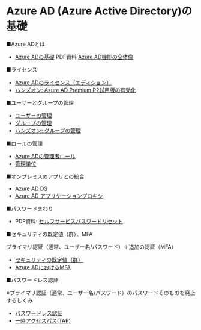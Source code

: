 # Azure AD (Azure Active Directory)の基礎

■Azure ADとは

- [Azure ADの基礎](../../AzureAD/azure-ad.md)
PDF資料 [Azure AD機能の全体像](../pdf/mod1/Azure%20AD機能.pdf)

■ライセンス

- [Azure ADのライセンス（エディション）](../../AzureAD/license.md)
- [ハンズオン: Azure AD Premium P2試用版の有効化](../../AzureAD/activate-p2.md)

■ユーザーとグループの管理

- [ユーザーの管理](../../AzureAD/user.md)
- [グループの管理](../../AzureAD/group.md)
- [ハンズオン: グループの管理](../../AzureAD/handson/group.md)

■ロールの管理

- [Azure ADの管理者ロール](../../AzureAD/role.md)
- [管理単位](../../AzureAD/administrative-units.md)

■オンプレミスのアプリとの統合

- [Azure AD DS](../../AzureAD/aadds.md)
- [Azure AD アプリケーションプロキシ](../../AzureAD/app-proxy.md)

■パスワードまわり

- PDF資料: [セルフサービスパスワードリセット](../../AzureAD/セルフサービス%20パスワード%20リセット.pdf)

■セキュリティの既定値（群）、MFA

プライマリ認証（通常、ユーザー名/パスワード）＋追加の認証（MFA）

- [セキュリティの既定値（群）](../../AzureAD/security-defaults.md)
- [Azure ADにおけるMFA](../../AzureAD/mfa.md)

■パスワードレス認証

※プライマリ認証（通常、ユーザー名/パスワード）のパスワードそのものを廃止するしくみ

- [パスワードレス認証](../../AzureAD/passwordless.md)
- [一時アクセスパス(TAP)](../../AzureAD/tap.md)
